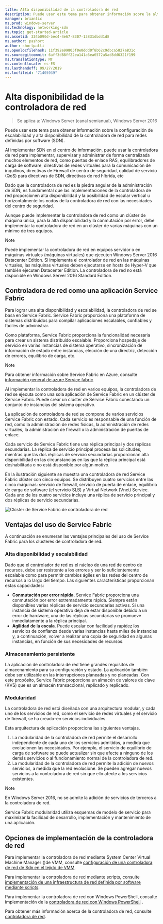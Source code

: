 ```yaml
---
title: Alta disponibilidad de la controladora de red
description: Puede usar este tema para obtener información sobre la alta disponibilidad de la controladora de red para redes definidas por software (SDN) en Windows Server 2016.
manager: brianlic
ms.prod: windows-server
ms.technology: networking-sdn
ms.topic: get-started-article
ms.assetid: 334b090d-bec4-4e67-8307-13831dbdd1d8
ms.author: pashort
author: shortpatti
ms.openlocfilehash: 11f392e99803f0e0ddd0f8b62c9dbca5827a831c
ms.sourcegitcommit: 6aff3d88ff22ea141a6ea6572a5ad8dd6321f199
ms.translationtype: MT
ms.contentlocale: es-ES
ms.lasthandoff: 09/27/2019
ms.locfileid: "71405939"
---
```

# <a name="network-controller-high-availability"></a>Alta disponibilidad de la controladora de red

>Se aplica a: Windows Server (canal semianual), Windows Server 2016

Puede usar este tema para obtener información sobre la configuración de escalabilidad y alta disponibilidad de la controladora de red para redes definidas por software \(SDN\).

Al implementar SDN en el centro de información, puede usar la controladora de red para implementar, supervisar y administrar de forma centralizada muchos elementos de red, como puertas de enlace RAS, equilibradores de carga de software, directivas de redes virtuales para la comunicación de inquilinos, directivas de Firewall de centro de seguridad, calidad de servicio \(QoS\) para directivas de SDN, directivas de red híbrida, etc

Dado que la controladora de red es la piedra angular de la administración de SDN, es fundamental que las implementaciones de la controladora de red proporcionen alta disponibilidad y la posibilidad de escalar vertical u horizontalmente los nodos de la controladora de red con las necesidades del centro de seguridad.

Aunque puede implementar la controladora de red como un clúster de máquina única, para la alta disponibilidad y la conmutación por error, debe implementar la controladora de red en un clúster de varias máquinas con un mínimo de tres equipos.

>[!NOTE]
>Puede implementar la controladora de red en equipos servidor o en máquinas virtuales \(máquinas virtuales\) que ejecuten Windows Server 2016 Datacenter Edition. Si implementa el controlador de red en las máquinas virtuales, las máquinas virtuales deben ejecutarse en hosts de Hyper-V que también ejecuten Datacenter Edition. La controladora de red no está disponible en Windows Server 2016 Standard Edition.

## <a name="network-controller-as-a-service-fabric-application"></a>Controladora de red como una aplicación Service Fabric

Para lograr una alta disponibilidad y escalabilidad, la controladora de red se basa en Service Fabric. Service Fabric proporciona una plataforma de sistemas distribuidos para compilar aplicaciones escalables, confiables y fáciles de administrar.

Como plataforma, Service Fabric proporciona la funcionalidad necesaria para crear un sistema distribuido escalable. Proporciona hospedaje de servicio en varias instancias de sistema operativo, sincronización de información de estado entre instancias, elección de una directriz, detección de errores, equilibrio de carga, etc.

>[!NOTE]
>Para obtener información sobre Service Fabric en Azure, consulte [información general de azure Service fabric](https://docs.microsoft.com/azure/service-fabric/service-fabric-overview).

Al implementar la controladora de red en varios equipos, la controladora de red se ejecuta como una sola aplicación de Service Fabric en un clúster de Service Fabric. Puede crear un clúster de Service Fabric conectando un conjunto de instancias del sistema operativo.

La aplicación de controladora de red se compone de varios servicios Service Fabric con estado. Cada servicio es responsable de una función de red, como la administración de redes físicas, la administración de redes virtuales, la administración de firewall o la administración de puertas de enlace. 

Cada servicio de Service Fabric tiene una réplica principal y dos réplicas secundarias. La réplica de servicio principal procesa las solicitudes, mientras que las dos réplicas de servicio secundarias proporcionan alta disponibilidad en las circunstancias en las que la réplica principal está deshabilitada o no está disponible por algún motivo.

En la ilustración siguiente se muestra una controladora de red Service Fabric clúster con cinco equipos. Se distribuyen cuatro servicios entre las cinco máquinas: servicio de firewall, servicio de puerta de enlace, equilibrio de carga de software \(el servicio SLB\) y Virtual Network \(Vnet\) Service.  Cada uno de los cuatro servicios incluye una réplica de servicio principal y dos réplicas de servicio secundarias.

![Clúster de Service Fabric de controladora de red](../../../media/Network-Controller-HA/Network-Controller-HA.jpg)

## <a name="advantages-of-using-service-fabric"></a>Ventajas del uso de Service Fabric

A continuación se enumeran las ventajas principales del uso de Service Fabric para los clústeres de controladora de red.

### <a name="high-availability-and-scalability"></a>Alta disponibilidad y escalabilidad

Dado que el controlador de red es el núcleo de una red de centro de recursos, debe ser resistente a los errores y ser lo suficientemente escalable como para permitir cambios ágiles en las redes del centro de recursos a lo largo del tiempo. Las siguientes características proporcionan estas capacidades: 

- **Conmutación por error rápida**. Service Fabric proporciona una conmutación por error extremadamente rápida. Siempre están disponibles varias réplicas de servicio secundarias activas. Si una instancia de sistema operativo deja de estar disponible debido a un error de hardware, una de las réplicas secundarias se promueve inmediatamente a la réplica principal. 
- **Agilidad de la escala**. Puede escalar con facilidad y rapidez los servicios de confianza desde varias instancias hasta miles de instancias y, a continuación, volver a realizar una copia de seguridad en algunas instancias, en función de sus necesidades de recursos. 

### <a name="persistent-storage"></a>Almacenamiento persistente

La aplicación de controladora de red tiene grandes requisitos de almacenamiento para su configuración y estado. La aplicación también debe ser utilizable en las interrupciones planeadas y no planeadas. Con este propósito, Service Fabric proporciona un almacén de valores de clave \(KVS\) que es un almacén transaccional, replicado y replicado.

### <a name="modularity"></a>Modularidad

La controladora de red está diseñada con una arquitectura modular, y cada uno de los servicios de red, como el servicio de redes virtuales y el servicio de firewall, se ha creado\-en servicios individuales. 

Esta arquitectura de aplicación proporciona las siguientes ventajas.

1. La modularidad de la controladora de red permite el desarrollo independiente de cada uno de los servicios admitidos, a medida que evolucionen las necesidades. Por ejemplo, el servicio de equilibrio de carga de software se puede actualizar sin que afecte a ninguno de los demás servicios o al funcionamiento normal de la controladora de red.
2. La modularidad de la controladora de red permite la adición de nuevos servicios, a medida que la red evolucione. Se pueden agregar nuevos servicios a la controladora de red sin que ello afecte a los servicios existentes.

>[!NOTE]
>En Windows Server 2016, no se admite la adición de servicios de terceros a la controladora de red.

Service Fabric modularidad utiliza esquemas de modelo de servicio para maximizar la facilidad de desarrollo, implementación y mantenimiento de una aplicación.

## <a name="network-controller-deployment-options"></a>Opciones de implementación de la controladora de red

Para implementar la controladora de red mediante System Center Virtual Machine Manager \(\)de VMM, consulte [configuración de una controladora de red de Sdn en el tejido de VMM](https://technet.microsoft.com/system-center-docs/vmm/scenario/sdn-network-controller).

Para implementar la controladora de red mediante scripts, consulte [implementación de una infraestructura de red definida por software mediante scripts](../../deploy/Deploy-a-Software-Defined-Network-infrastructure-using-scripts.md).

Para implementar la controladora de red con Windows PowerShell, consulte implementación de la [controladora de red con Windows PowerShell](../../deploy/Deploy-Network-Controller-using-Windows-PowerShell.md) .

Para obtener más información acerca de la controladora de red, consulte [controladora de red](Network-Controller.md).
